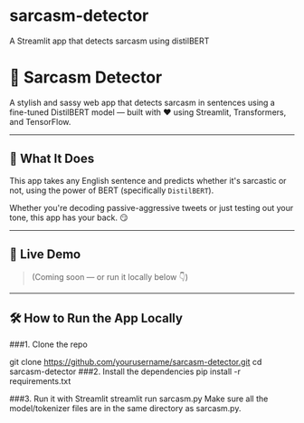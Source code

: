 # sarcasm-detector
A Streamlit app that detects sarcasm using distilBERT

# 🤖 Sarcasm Detector

A stylish and sassy web app that detects sarcasm in sentences using a fine-tuned DistilBERT model — built with ❤️ using Streamlit, Transformers, and TensorFlow.

---

## 🧠 What It Does

This app takes any English sentence and predicts whether it's sarcastic or not, using the power of BERT (specifically `DistilBERT`). 

Whether you're decoding passive-aggressive tweets or just testing out your tone, this app has your back. 😏

---

## 🚀 Live Demo

> (Coming soon — or run it locally below 👇)

---

## 🛠️ How to Run the App Locally

###1. Clone the repo

git clone https://github.com/yourusername/sarcasm-detector.git
cd sarcasm-detector
###2. Install the dependencies
pip install -r requirements.txt

###3. Run it with Streamlit
streamlit run sarcasm.py
Make sure all the model/tokenizer files are in the same directory as sarcasm.py.
